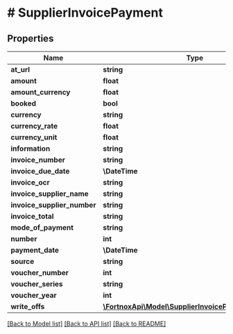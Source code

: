 # # SupplierInvoicePayment

## Properties

Name | Type | Description | Notes
------------ | ------------- | ------------- | -------------
**at_url** | **string** |  | [optional]
**amount** | **float** |  | [optional]
**amount_currency** | **float** |  | [optional]
**booked** | **bool** |  | [optional]
**currency** | **string** |  | [optional]
**currency_rate** | **float** |  | [optional]
**currency_unit** | **float** |  | [optional]
**information** | **string** |  | [optional]
**invoice_number** | **string** |  |
**invoice_due_date** | **\DateTime** |  | [optional]
**invoice_ocr** | **string** |  | [optional]
**invoice_supplier_name** | **string** |  | [optional]
**invoice_supplier_number** | **string** |  | [optional]
**invoice_total** | **string** |  | [optional]
**mode_of_payment** | **string** |  | [optional]
**number** | **int** |  | [optional]
**payment_date** | **\DateTime** |  | [optional]
**source** | **string** |  | [optional]
**voucher_number** | **int** |  | [optional]
**voucher_series** | **string** |  | [optional]
**voucher_year** | **int** |  | [optional]
**write_offs** | [**\FortnoxApi\Model\SupplierInvoicePaymentWriteOff[]**](SupplierInvoicePaymentWriteOff.md) |  | [optional]

[[Back to Model list]](../../README.md#models) [[Back to API list]](../../README.md#endpoints) [[Back to README]](../../README.md)

